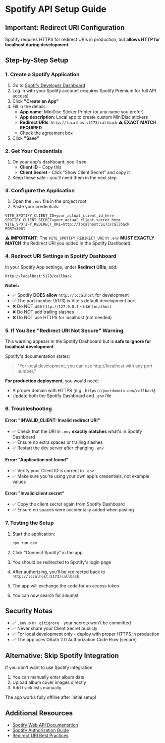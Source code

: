 # Spotify API Setup Guide

## Important: Redirect URI Configuration

Spotify requires HTTPS for redirect URIs in production, but **allows HTTP for localhost during development**.

## Step-by-Step Setup

### 1. Create a Spotify Application

1. Go to [Spotify Developer Dashboard](https://developer.spotify.com/dashboard/applications)
2. Log in with your Spotify account (requires Spotify Premium for full API access)
3. Click **"Create an App"**
4. Fill in the details:
   - **App name**: MiniDisc Sticker Printer (or any name you prefer)
   - **App description**: Local app to create custom MiniDisc stickers
   - **Redirect URIs**: `http://localhost:5173/callback` ⚠️ **EXACT MATCH REQUIRED**
   - Check the agreement box
5. Click **"Save"**

### 2. Get Your Credentials

1. On your app's dashboard, you'll see:
   - **Client ID** - Copy this
   - **Client Secret** - Click "Show Client Secret" and copy it
2. Keep these safe - you'll need them in the next step

### 3. Configure the Application

1. Open the `.env` file in the project root
2. Paste your credentials:

```env
VITE_SPOTIFY_CLIENT_ID=your_actual_client_id_here
SPOTIFY_CLIENT_SECRET=your_actual_client_secret_here
VITE_SPOTIFY_REDIRECT_URI=http://localhost:5173/callback
PORT=3001
```

⚠️ **IMPORTANT**: The `VITE_SPOTIFY_REDIRECT_URI` in `.env` **MUST EXACTLY MATCH** the Redirect URI you added in the Spotify Dashboard.

### 4. Redirect URI Settings in Spotify Dashboard

In your Spotify App settings, under **Redirect URIs**, add:

```
http://localhost:5173/callback
```

**Notes:**
- ✅ Spotify **DOES allow** `http://localhost` for development
- ✅ The port number (5173) is Vite's default development port
- ❌ Do NOT use `http://127.0.0.1` - use `localhost`
- ❌ Do NOT add trailing slashes
- ❌ Do NOT use HTTPS for localhost (not needed)

### 5. If You See "Redirect URI Not Secure" Warning

This warning appears in the Spotify Dashboard but is **safe to ignore for localhost development**. 

Spotify's documentation states:
> "For local development, you can use http://localhost with any port number."

**For production deployment**, you would need:
- A proper domain with HTTPS (e.g., `https://yourdomain.com/callback`)
- Update both the Spotify Dashboard and `.env` file

### 6. Troubleshooting

#### Error: "INVALID_CLIENT: Invalid redirect URI"
- ✅ Check that the URI in `.env` **exactly matches** what's in Spotify Dashboard
- ✅ Ensure no extra spaces or trailing slashes
- ✅ Restart the dev server after changing `.env`

#### Error: "Application not found"
- ✅ Verify your Client ID is correct in `.env`
- ✅ Make sure you're using your own app's credentials, not example values

#### Error: "Invalid client secret"
- ✅ Copy the client secret again from Spotify Dashboard
- ✅ Ensure no spaces were accidentally added when pasting

### 7. Testing the Setup

1. Start the application:
   ```bash
   npm run dev
   ```

2. Click "Connect Spotify" in the app

3. You should be redirected to Spotify's login page

4. After authorizing, you'll be redirected back to `http://localhost:5173/callback`

5. The app will exchange the code for an access token

6. You can now search for albums!

## Security Notes

- ✅ `.env` is in `.gitignore` - your secrets won't be committed
- ✅ Never share your Client Secret publicly
- ✅ For local development only - deploy with proper HTTPS in production
- ✅ The app uses OAuth 2.0 Authorization Code Flow (secure)

## Alternative: Skip Spotify Integration

If you don't want to use Spotify integration:
1. You can manually enter album data
2. Upload album cover images directly
3. Add track lists manually

The app works fully offline after initial setup!

## Additional Resources

- [Spotify Web API Documentation](https://developer.spotify.com/documentation/web-api/)
- [Spotify Authorization Guide](https://developer.spotify.com/documentation/general/guides/authorization/)
- [Redirect URI Best Practices](https://developer.spotify.com/documentation/general/guides/authorization/app-settings/)

